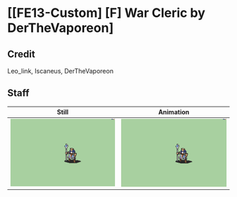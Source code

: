 # [\[FE13-Custom\] \[F\] War Cleric by DerTheVaporeon]

## Credit

Leo_link, Iscaneus, DerTheVaporeon
	
## Staff

| Still | Animation |
| :---: | :-------: |
| ![Staff still](./Staff_000.png) | ![Staff animation](./Staff.gif) |
